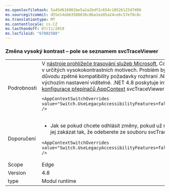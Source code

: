 ```yaml
---
ms.openlocfilehash: 5a45d616001be5a2a2bdf2c654c10526125d7d86
ms.sourcegitcommit: d55e14eb63588830c0ba1ea95a24ce6c57ef8c8c
ms.translationtype: MT
ms.contentlocale: cs-CZ
ms.lasthandoff: 07/11/2019
ms.locfileid: "67802588"
---
```

### <a name="svctraceviewer-combobox-high-contrast-change"></a>Změna vysoký kontrast – pole se seznamem svcTraceViewer

|   |   |
|---|---|
|Podrobnosti|V [nástroje prohlížeče trasování služeb Microsoft](~/docs/framework/wcf/service-trace-viewer-tool-svctraceviewer-exe.md), ComboBox – ovládací prvky se zobrazí v správná barva v určitých vysokokontrastních motivech. Problém byl vyřešen v rozhraní .NET Framework 4.7.2. Ale z důvodu zpětné kompatibility požadavky rozhraní .NET Framework SDK, opravy nebyla pro zákazníky ve výchozím nastavení viditelné. .NET 4.8 poskytuje informace o této změně přidáním následujícího kódu [konfigurace přepínačů AppContext](~/docs/framework/configure-apps/file-schema/runtime/appcontextswitchoverrides-element.md) svcTraceViewer.exe.config souboru:<pre><code class="lang-xml">&lt;AppContextSwitchOverrides value=&quot;Switch.UseLegacyAccessibilityFeatures=false;Switch.UseLegacyAccessibilityFeatures.2=false&quot; /&gt;&#13;&#10;</code></pre>|
|Doporučení|<ul><li>Jak se pokud chcete odhlásit změny, pokud už nechcete mít vysoký kontrast chování změnit, můžete jej zakázat tak, že odeberete ze souboru svcTraceViewer.exe.config v následující části:</li></ul><pre><code class="lang-xml">&lt;AppContextSwitchOverrides value=&quot;Switch.UseLegacyAccessibilityFeatures=false;Switch.UseLegacyAccessibilityFeatures.2=false&quot; /&gt;&#13;&#10;</code></pre>|
|Scope|Edge|
|Version|4.8|
|type|Modul runtime|

